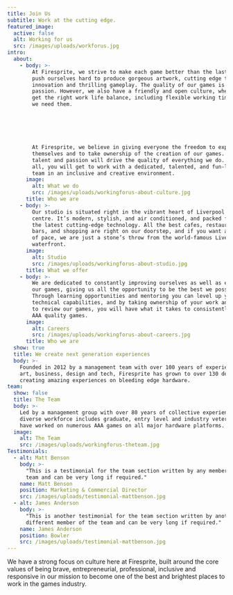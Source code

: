 ```yaml
---
title: Join Us
subtitle: Work at the cutting edge.
featured_image:
  active: false
  alt: Working for us
  src: /images/uploads/workforus.jpg
intro:
  about:
    - body: >-
        At Firesprite, we strive to make each game better than the last one. We
        push ourselves hard to produce gorgeous artwork, cutting edge technical
        innovation and thrilling gameplay. The quality of our games is our
        passion. However, we also have a friendly and open culture, where we all
        get the right work life balance, including flexible working times when
        we need them.






        At Firesprite, we believe in giving everyone the freedom to express
        themselves and to take ownership of the creation of our games. Your
        talent and passion will drive the quality of everything we do. Best of
        all, you will get to work with a dedicated, talented, and fun-loving
        team in an inclusive and creative environment.
      image:
        alt: What we do
        src: /images/uploads/workingforus-about-culture.jpg
      title: Who we are
    - body: >-
        Our studio is situated right in the vibrant heart of Liverpool city
        centre. It’s modern, stylish, and air conditioned, and packed full of
        the latest cutting-edge technology. All the best cafes, restaurants,
        bars, and shopping are right on our doorstep, and if you want a change
        of pace, we are just a stone’s throw from the world-famous Liverpool
        waterfront.
      image:
        alt: Studio
        src: /images/uploads/workingforus-about-studio.jpg
      title: What we offer
    - body: >-
        We are dedicated to constantly improving ourselves as well as each of
        our games, giving us all the opportunity to be the best we possibly can.
        Through learning opportunities and mentoring you can level up your
        technical capabilities, and by taking ownership of your work and helping
        to review our games, you will have what it takes to consistently create
        AAA quality games.
      image:
        alt: Careers
        src: /images/uploads/workingforus-about-careers.jpg
      title: Who we are
  show: true
  title: We create next generation experiences
  body: >-
    Founded in 2012 by a management team with over 100 years of experience in
    art, business, design and tech, Firesprite has grown to over 130 developers
    creating amazing experiences on bleeding edge hardware.
team:
  show: false
  title: The Team
  body: >-
    Led by a management group with over 80 years of collective experience our
    diverse workforce includes graduate, entry level and industry veterans who
    have worked on numerous AAA games on all major hardware platforms.
  image:
    alt: The Team
    src: /images/uploads/workingforus-theteam.jpg
Testimonials:
  - alt: Matt Benson
    body: >-
      "This is a testimonial for the team section written by any member of the
      team and can be very long if required."
    name: Matt Benson
    position: Marketing & Commercial Director
    src: /images/uploads/testimonial-mattbenson.jpg
  - alt: James Anderson
    body: >-
      "This is another testimonial for the team section written by another
      different member of the team and can be very long if required."
    name: James Anderson
    position: Bowler
    src: /images/uploads/testimonial-mattbenson.jpg
---
```

We have a strong focus on culture here at Firesprite, built around the core values of being brave, entrepreneurial, professional, inclusive and responsive in our mission to become one of the best and brightest places to work in the games industry.
